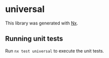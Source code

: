 # universal

This library was generated with [Nx](https://nx.dev).

## Running unit tests

Run `nx test universal` to execute the unit tests.

